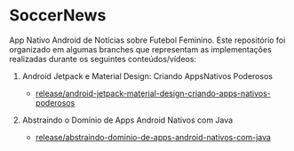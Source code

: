 # SoccerNews
App Nativo Android de Notícias sobre Futebol Feminino. Este repositório foi organizado em algumas branches que representam as implementações realizadas durante os seguintes conteúdos/vídeos:

1. Android Jetpack e Material Design: Criando AppsNativos Poderosos
   - [release/android-jetpack-material-design-criando-apps-nativos-poderosos](https://github.com/rodrigoalbues/SoccerNews/tree/release/android-jetpack-material-design-criando-apps-nativos-poderosos)

2. Abstraindo o Domínio de Apps Android Nativos com Java
   - [release/abstraindo-dominio-de-apps-android-nativos-com-java](https://github.com/rodrigoalbues/SoccerNews/tree/release/abstraindo-dominio-de-apps-android-nativos-com-java)
